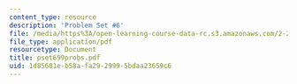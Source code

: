 ```yaml
---
content_type: resource
description: 'Problem Set #6'
file: /media/https%3A/open-learning-course-data-rc.s3.amazonaws.com/2-24-ocean-wave-interaction-with-ships-and-offshore-energy-systems-13-022-spring-2002/1d85681eb58afa2929995bdaa23659c6_pset699probs.pdf
file_type: application/pdf
resourcetype: Document
title: pset699probs.pdf
uid: 1d85681e-b58a-fa29-2999-5bdaa23659c6
---
```

